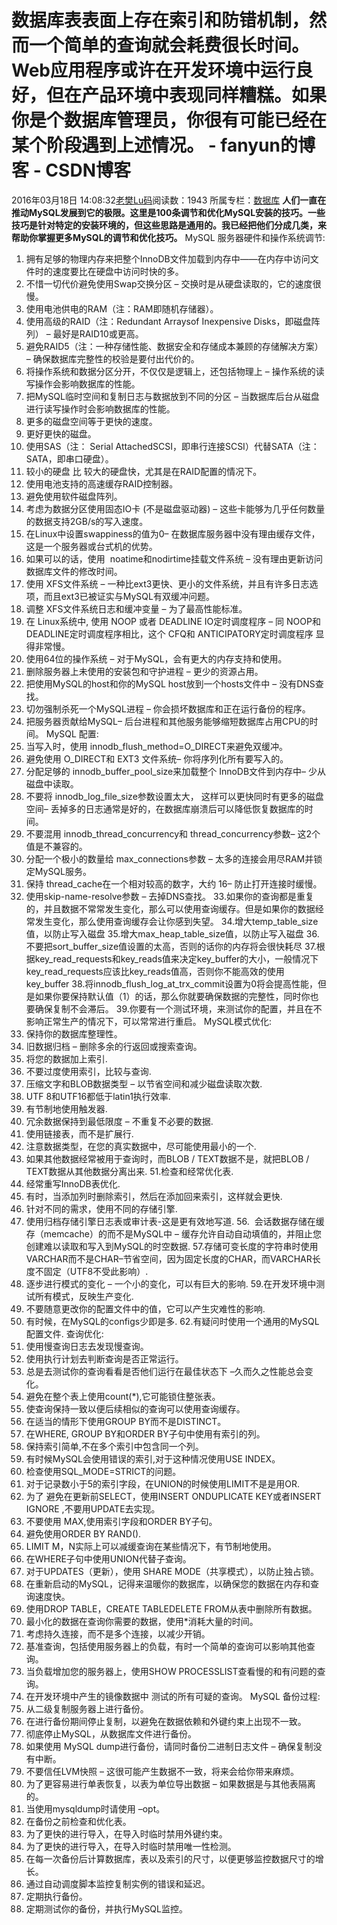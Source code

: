 # 数据库表表面上存在索引和防错机制，然而一个简单的查询就会耗费很长时间。Web应用程序或许在开发环境中运行良好，但在产品环境中表现同样糟糕。如果你是个数据库管理员，你很有可能已经在某个阶段遇到上述情况。 - fanyun的博客 - CSDN博客
2016年03月18日 14:08:32[老樊Lu码](https://me.csdn.net/fanyun_01)阅读数：1943
所属专栏：[数据库](https://blog.csdn.net/column/details/database-01.html)
**人们一直在推动MySQL发展到它的极限。这里是100条调节和优化MySQL安装的技巧。一些技巧是针对特定的安装环境的，但这些思路是通用的。我已经把他们分成几类，来帮助你掌握更多MySQL的调节和优化技巧。**
MySQL 服务器硬件和操作系统调节:
1. 拥有足够的物理内存来把整个InnoDB文件加载到内存中——在内存中访问文件时的速度要比在硬盘中访问时快的多。
2. 不惜一切代价避免使用Swap交换分区 – 交换时是从硬盘读取的，它的速度很慢。
3. 使用电池供电的RAM（注：RAM即随机存储器）。
4. 使用高级的RAID（注：Redundant Arraysof Inexpensive Disks，即磁盘阵列）
 – 最好是RAID10或更高。
5. 避免RAID5（注：一种存储性能、数据安全和存储成本兼顾的存储解决方案） – 确保数据库完整性的校验是要付出代价的。
6. 将操作系统和数据分区分开，不仅仅是逻辑上，还包括物理上 – 操作系统的读写操作会影响数据库的性能。
7. 把MySQL临时空间和复制日志与数据放到不同的分区 – 当数据库后台从磁盘进行读写操作时会影响数据库的性能。
8. 更多的磁盘空间等于更快的速度。
9. 更好更快的磁盘。
10. 使用SAS（注： Serial AttachedSCSI，即串行连接SCSI）代替SATA（注：SATA，即串口硬盘）。
11. 较小的硬盘 比 较大的硬盘快，尤其是在RAID配置的情况下。
12. 使用电池支持的高速缓存RAID控制器。
13. 避免使用软件磁盘阵列。
14. 考虑为数据分区使用固态IO卡 (不是磁盘驱动器) –
 这些卡能够为几乎任何数量的数据支持2GB/s的写入速度。
15. 在Linux中设置swappiness的值为0–
 在数据库服务器中没有理由缓存文件，这是一个服务器或台式机的优势。
16. 如果可以的话，使用  noatime和nodirtime挂载文件系统 – 没有理由更新访问数据库文件的修改时间。
17. 使用 XFS文件系统 – 一种比ext3更快、更小的文件系统，并且有许多日志选项，而且ext3已被证实与MySQL有双缓冲问题。
18. 调整 XFS文件系统日志和缓冲变量 – 为了最高性能标准。
19. 在 Linux系统中,
使用 NOOP 或者 DEADLINE IO定时调度程序 – 同 NOOP和 DEADLINE定时调度程序相比，这个
 CFQ和 ANTICIPATORY定时调度程序 显得非常慢。
20. 使用64位的操作系统 – 对于MySQL，会有更大的内存支持和使用。
21. 删除服务器上未使用的安装包和守护进程 – 更少的资源占用。
22. 把使用MySQL的host和你的MySQL host放到一个hosts文件中
 – 没有DNS查找。
23. 切勿强制杀死一个MySQL进程 – 你会损坏数据库和正在运行备份的程序。
24. 把服务器贡献给MySQL– 后台进程和其他服务能够缩短数据库占用CPU的时间。
MySQL 配置:
25. 当写入时，使用 innodb_flush_method=O_DIRECT来避免双缓冲。
26. 避免使用 O_DIRECT和 EXT3
文件系统– 你将序列化所有要写入的。
27. 分配足够的 innodb_buffer_pool_size来加载整个 InnoDB文件到内存中– 少从磁盘中读取。
28. 不要将 innodb_log_file_size参数设置太大， 这样可以更快同时有更多的磁盘空间– 丢掉多的日志通常是好的，在数据库崩溃后可以降低恢复数据库的时间。
29. 不要混用 innodb_thread_concurrency和 thread_concurrency参数– 这2个值是不兼容的。
30. 分配一个极小的数量给 max_connections参数 – 太多的连接会用尽RAM并锁定MySQL服务。
31. 保持 thread_cache在一个相对较高的数字，大约 16– 防止打开连接时缓慢。
32. 使用skip-name-resolve参数 – 去掉DNS查找。
33.如果你的查询都是重复的，并且数据不常常发生变化，那么可以使用查询缓存。但是如果你的数据经常发生变化，那么使用查询缓存会让你感到失望。
34.增大temp_table_size值，以防止写入磁盘
35.增大max_heap_table_size值，以防止写入磁盘
36.不要把sort_buffer_size值设置的太高，否则的话你的内存将会很快耗尽
37.根据key_read_requests和key_reads值来决定key_buffer的大小，一般情况下key_read_requests应该比key_reads值高，否则你不能高效的使用key_buffer
38.将innodb_flush_log_at_trx_commit设置为0将会提高性能，但是如果你要保持默认值（1）的话，那么你就要确保数据的完整性，同时你也要确保复制不会滞后。
39.你要有一个测试环境，来测试你的配置，并且在不影响正常生产的情况下，可以常常进行重启。
MySQL模式优化:
40. 保持你的数据库整理性。
41. 旧数据归档 – 删除多余的行返回或搜索查询。
42. 将您的数据加上索引.
43. 不要过度使用索引，比较与查询.
44. 压缩文字和BLOB数据类型 – 以节省空间和减少磁盘读取次数.
45. UTF 8和UTF16都低于latin1执行效率.
46. 有节制地使用触发器.
47. 冗余数据保持到最低限度 – 不重复不必要的数据.
48. 使用链接表，而不是扩展行.
49. 注意数据类型，在您的真实数据中，尽可能使用最小的一个.
50. 如果其他数据经常被用于查询时，而BLOB / TEXT数据不是，就把BLOB / TEXT数据从其他数据分离出来.
51.检查和经常优化表.
52. 经常重写InnoDB表优化.
53. 有时，当添加列时删除索引，然后在添加回来索引，这样就会更快.
54. 针对不同的需求，使用不同的存储引擎.
55. 使用归档存储引擎日志表或审计表-这是更有效地写道.
56.  会话数据存储在缓存（memcache）的而不是MySQL中 – 缓存允许自动自动填值的，并阻止您创建难以读取和写入到MySQL的时空数据.
57.存储可变长度的字符串时使用VARCHAR而不是CHAR–节省空间，因为固定长度的CHAR，而VARCHAR长度不固定（UTF8不受此影响）.
58. 逐步进行模式的变化 – 一个小的变化，可以有巨大的影响.
59.在开发环境中测试所有模式，反映生产变化.
60. 不要随意更改你的配置文件中的值，它可以产生灾难性的影响.
61. 有时候，在MySQL的configs少即是多.
62.有疑问时使用一个通用的MySQL配置文件.
查询优化:
63. 使用慢查询日志去发现慢查询。
64. 使用执行计划去判断查询是否正常运行。
65. 总是去测试你的查询看看是否他们运行在最佳状态下 –久而久之性能总会变化。
66. 避免在整个表上使用count(*),它可能锁住整张表。
67. 使查询保持一致以便后续相似的查询可以使用查询缓存。
68. 在适当的情形下使用GROUP BY而不是DISTINCT。
69. 在WHERE, GROUP BY和ORDER BY子句中使用有索引的列。
70. 保持索引简单,不在多个索引中包含同一个列。
71. 有时候MySQL会使用错误的索引,对于这种情况使用USE
 INDEX。
72. 检查使用SQL_MODE=STRICT的问题。
73. 对于记录数小于5的索引字段，在UNION的时候使用LIMIT不是是用OR.
74. 为了 避免在更新前SELECT，使用INSERT ONDUPLICATE KEY或者INSERT
 IGNORE ,不要用UPDATE去实现。
75. 不要使用 MAX,使用索引字段和ORDER BY子句。
76. 避免使用ORDER BY RAND().
77. LIMIT M，N实际上可以减缓查询在某些情况下，有节制地使用。
78. 在WHERE子句中使用UNION代替子查询。
79. 对于UPDATES（更新），使用 SHARE MODE（共享模式），以防止独占锁。
80. 在重新启动的MySQL，记得来温暖你的数据库，以确保您的数据在内存和查询速度快。
81. 使用DROP TABLE，CREATE TABLEDELETE FROM从表中删除所有数据。
82. 最小化的数据在查询你需要的数据，使用*消耗大量的时间。
83. 考虑持久连接，而不是多个连接，以减少开销。
84. 基准查询，包括使用服务器上的负载，有时一个简单的查询可以影响其他查询。
85. 当负载增加您的服务器上，使用SHOW PROCESSLIST查看慢的和有问题的查询。
86. 在开发环境中产生的镜像数据中 测试的所有可疑的查询。
MySQL 备份过程:
87. 从二级复制服务器上进行备份。
88. 在进行备份期间停止复制，以避免在数据依赖和外键约束上出现不一致。
89. 彻底停止MySQL，从数据库文件进行备份。
90. 如果使用 MySQL dump进行备份，请同时备份二进制日志文件 – 确保复制没有中断。
91. 不要信任LVM快照 – 这很可能产生数据不一致，将来会给你带来麻烦。
92. 为了更容易进行单表恢复，以表为单位导出数据 – 如果数据是与其他表隔离的。
93. 当使用mysqldump时请使用 –opt。
94. 在备份之前检查和优化表。
95. 为了更快的进行导入，在导入时临时禁用外键约束。
96. 为了更快的进行导入，在导入时临时禁用唯一性检测。
97. 在每一次备份后计算数据库，表以及索引的尺寸，以便更够监控数据尺寸的增长。
98. 通过自动调度脚本监控复制实例的错误和延迟。
99. 定期执行备份。
100. 定期测试你的备份，并执行MySQL监控。
